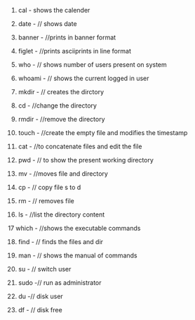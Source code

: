 1. cal - shows the calender

2. date - // shows date

3. banner - //prints in banner format

4. figlet - //prints asciiprints in line format

5. who - // shows number of users present on system

6. whoami - // shows the current logged in user

7. mkdir - // creates the dirctory

8. cd - //change the directory

9. rmdir - //remove the directory

10. touch - //create the empty file and modifies the timestamp

11. cat - //to concatenate files and edit the file

12. pwd - // to show the present working directory

13. mv - //moves file and directory

14. cp - // copy file s to d

15. rm - // removes file

16. ls - //list the directory content

17 which - //shows the executable commands

18. find - // finds the files and dir

19. man - // shows the manual of commands

20. su - // switch user

21. sudo -// run as administrator

22. du -// disk user

23. df - // disk free